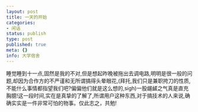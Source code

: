 ```yaml
---
layout: post
title: 一天的开始
categories:
- 闲话
status: publish
type: post
published: true
meta: {}
info: 大学宿舍
---
```


睡觉睡到十一点,固然是我的不对,但是想起昨晚被拖出去调电路,明明是很一般的问题,却因为合作方的不严谨和无所谓搞得头晕眼花,(拜托,我们只是兼职挎刀的性质,不能什么事情都指望我们吧?偏偏他们就是这么想的,sigh)一股龌鹾之气真是直充胸臆!这一段时间,实在是真挚的了解了,所谓用户这种东西,对于搞技术的人来说,确确实实是一件非常可怕的物事。仅此志之，共勉!
